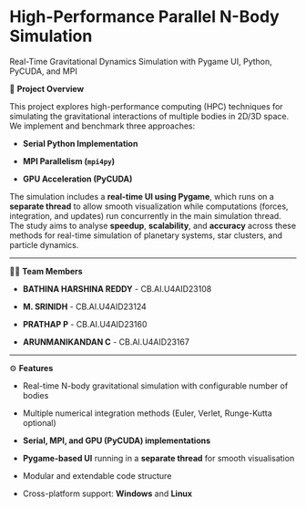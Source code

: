 # High-Performance Parallel N-Body Simulation

Real-Time Gravitational Dynamics Simulation with Pygame UI, Python, PyCUDA, and MPI

📌 **Project Overview**

This project explores high-performance computing (HPC) techniques for simulating the gravitational interactions of multiple bodies in 2D/3D space.  
We implement and benchmark three approaches:

- **Serial Python Implementation**
    
- **MPI Parallelism (`mpi4py`)**
    
- **GPU Acceleration (PyCUDA)**
    

The simulation includes a **real-time UI using Pygame**, which runs on a **separate thread** to allow smooth visualization while computations (forces, integration, and updates) run concurrently in the main simulation thread.  
The study aims to analyse **speedup**, **scalability**, and **accuracy** across these methods for real-time simulation of planetary systems, star clusters, and particle dynamics.

---

👨‍💻 **Team Members**

- **BATHINA HARSHINA REDDY** - CB.AI.U4AID23108
    
- **M. SRINIDH** - CB.AI.U4AID23124
    
- **PRATHAP P** - CB.AI.U4AID23160
    
- **ARUNMANIKANDAN C** - CB.AI.U4AID23167
    

---

⚙️ **Features**

- Real-time N-body gravitational simulation with configurable number of bodies
    
- Multiple numerical integration methods (Euler, Verlet, Runge-Kutta optional)
    
- **Serial, MPI, and GPU (PyCUDA) implementations**
    
- **Pygame-based UI** running in a **separate thread** for smooth visualisation
    
- Modular and extendable code structure
    
- Cross-platform support: **Windows** and **Linux**
    
